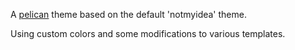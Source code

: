 A [pelican][1] theme based on the default 'notmyidea' theme.

Using custom colors and some modifications to various templates.



[1]: http://pelican.notmyidea.org/
